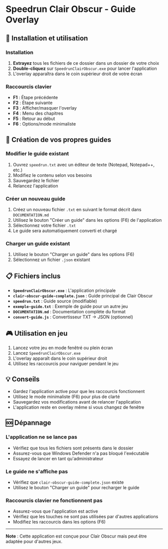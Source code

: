 # Speedrun Clair Obscur - Guide Overlay

## 🚀 Installation et utilisation

### Installation

1. **Extrayez** tous les fichiers de ce dossier dans un dossier de votre choix
2. **Double-cliquez** sur `SpeedrunClairObscur.exe` pour lancer l'application
3. L'overlay apparaîtra dans le coin supérieur droit de votre écran

### Raccourcis clavier

-   **F1** : Étape précédente
-   **F2** : Étape suivante
-   **F3** : Afficher/masquer l'overlay
-   **F4** : Menu des chapitres
-   **F5** : Retour au début
-   **F6** : Options/mode minimaliste

## 📝 Création de vos propres guides

### Modifier le guide existant

1. Ouvrez `speedrun.txt` avec un éditeur de texte (Notepad, Notepad++, etc.)
2. Modifiez le contenu selon vos besoins
3. Sauvegardez le fichier
4. Relancez l'application

### Créer un nouveau guide

1. Créez un nouveau fichier `.txt` en suivant le format décrit dans `DOCUMENTATION.md`
2. Utilisez le bouton "Créer un guide" dans les options (F6) de l'application
3. Sélectionnez votre fichier `.txt`
4. Le guide sera automatiquement converti et chargé

### Charger un guide existant

1. Utilisez le bouton "Charger un guide" dans les options (F6)
2. Sélectionnez un fichier `.json` existant

## 📋 Fichiers inclus

-   **`SpeedrunClairObscur.exe`** : L'application principale
-   **`clair-obscur-guide-complete.json`** : Guide principal de Clair Obscur
-   **`speedrun.txt`** : Guide source (modifiable)
-   **`exemple-guide.txt`** : Exemple de guide pour un autre jeu
-   **`DOCUMENTATION.md`** : Documentation complète du format
-   **`convert-guide.js`** : Convertisseur TXT → JSON (optionnel)

## 🎮 Utilisation en jeu

1. Lancez votre jeu en mode fenêtré ou plein écran
2. Lancez `SpeedrunClairObscur.exe`
3. L'overlay apparaît dans le coin supérieur droit
4. Utilisez les raccourcis pour naviguer pendant le jeu

## 💡 Conseils

-   Gardez l'application active pour que les raccourcis fonctionnent
-   Utilisez le mode minimaliste (F6) pour plus de clarté
-   Sauvegardez vos modifications avant de relancer l'application
-   L'application reste en overlay même si vous changez de fenêtre

## 🆘 Dépannage

### L'application ne se lance pas

-   Vérifiez que tous les fichiers sont présents dans le dossier
-   Assurez-vous que Windows Defender n'a pas bloqué l'exécutable
-   Essayez de lancer en tant qu'administrateur

### Le guide ne s'affiche pas

-   Vérifiez que `clair-obscur-guide-complete.json` existe
-   Utilisez le bouton "Charger un guide" pour recharger le guide

### Raccourcis clavier ne fonctionnent pas

-   Assurez-vous que l'application est active
-   Vérifiez que les touches ne sont pas utilisées par d'autres applications
-   Modifiez les raccourcis dans les options (F6)

---

**Note** : Cette application est conçue pour Clair Obscur mais peut être adaptée pour d'autres jeux.
